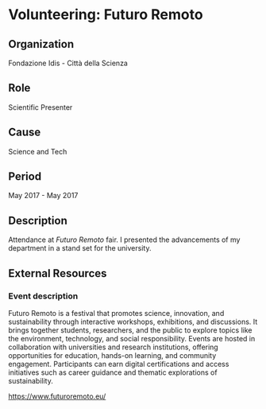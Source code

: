 # Volunteering: Futuro Remoto

## Organization

Fondazione Idis - Città della Scienza

## Role

Scientific Presenter

## Cause

Science and Tech

## Period

May 2017 - May 2017

## Description

Attendance at *Futuro Remoto* fair.
I presented the advancements of my department in a stand set for the university.

## External Resources

### Event description

Futuro Remoto is a festival that promotes science, innovation, and sustainability through interactive workshops, exhibitions, and discussions. It brings together students, researchers, and the public to explore topics like the environment, technology, and social responsibility. Events are hosted in collaboration with universities and research institutions, offering opportunities for education, hands-on learning, and community engagement. Participants can earn digital certifications and access initiatives such as career guidance and thematic explorations of sustainability.

<https://www.futuroremoto.eu/>